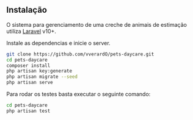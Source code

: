 ## Instalação

O sistema para gerenciamento de uma creche de animais de estimação utiliza [Laravel](https://laravel.com/docs/10.x) v10+.

Instale as dependencias e inicie o server.

```sh
git clone https://github.com/vverardO/pets-daycare.git
cd pets-daycare
composer install
php artisan key:generate
php artisan migrate --seed
php artisan serve
```

Para rodar os testes basta executar o seguinte comando:

```sh
cd pets-daycare
php artisan test
```